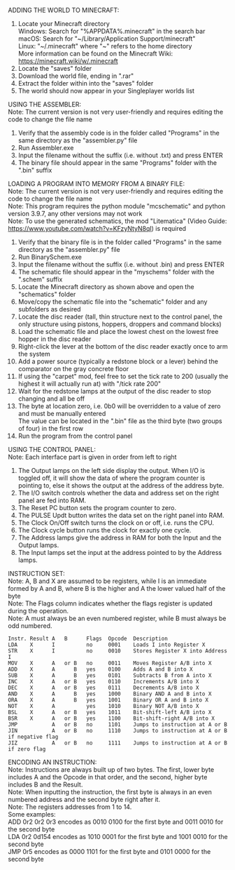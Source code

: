 ADDING THE WORLD TO MINECRAFT:
1. Locate your Minecraft directory<br />
    Windows: Search for "%APPDATA%\.minecraft" in the search bar<br />
    macOS: Search for "\~/Library/Application Support/minecraft"<br />
    Linux: "\~/.minecraft" where "\~" refers to the home directory<br />
    More information can be found on the Minecraft Wiki: https://minecraft.wiki/w/.minecraft
2. Locate the "saves" folder
3. Download the world file, ending in ".rar"
4. Extract the folder within into the "saves" folder
5. The world should now appear in your Singleplayer worlds list


USING THE ASSEMBLER:<br />
Note: The current version is not very user-friendly and requires editing the code to change the file name
1. Verify that the assembly code is in the folder called "Programs" in the same directory as the "assembler.py" file
2. Run Assembler.exe
3. Input the filename without the suffix (i.e. without .txt) and press ENTER
4. The binary file should appear in the same "Programs" folder with the ".bin" suffix


LOADING A PROGRAM INTO MEMORY FROM A BINARY FILE:<br />
Note: The current version is not very user-friendly and requires editing the code to change the file name<br />
Note: This program requires the python module "mcschematic" and python version 3.9.7, any other versions may not work<br />
Note: To use the generated schematics, the mod "Litematica" (Video Guide: https://www.youtube.com/watch?v=KFzyNtyN8qI) is required<br />
1. Verify that the binary file is in the folder called "Programs" in the same directory as the "assembler.py" file
2. Run BinarySchem.exe
3. Input the filename without the suffix (i.e. without .bin) and press ENTER
4. The schematic file should appear in the "myschems" folder with the ".schem" suffix
5. Locate the Minecraft directory as shown above and open the "schematics" folder 
6. Move/copy the schematic file into the "schematic" folder and any subfolders as desired
7. Locate the disc reader (tall, thin structure next to the control panel, the only structure using pistons, hoppers, droppers and command blocks)
8. Load the schematic file and place the lowest chest on the lowest free hopper in the disc reader
9. Right-click the lever at the bottom of the disc reader exactly once to arm the system
10. Add a power source (typically a redstone block or a lever) behind the comparator on the gray concrete floor
11. If using the "carpet" mod, feel free to set the tick rate to 200 (usually the highest it will actually run at) with "/tick rate 200"
12. Wait for the redstone lamps at the output of the disc reader to stop changing and all be off
13. The byte at location zero, i.e. 0b0 will be overridden to a value of zero and must be manually entered<br />
    The value can be located in the ".bin" file as the third byte (two groups of four) in the first row
14. Run the program from the control panel


USING THE CONTROL PANEL:<br />
Note: Each interface part is given in order from left to right
1. The Output lamps on the left side display the output. When I/O is toggled off, it will show the data of where the program counter is pointing to, else it shows the output at the address of the address byte.
2. The I/O switch controls whether the data and address set on the right panel are fed into RAM.
3. The Reset PC button sets the program counter to zero.
4. The PULSE Updt button writes the data set on the right panel into RAM.
5. The Clock On/Off switch turns the clock on or off, i.e. runs the CPU.
6. The Clock cycle button runs the clock for exactly one cycle.
7. The Address lamps give the address in RAM for both the Input and the Output lamps.
8. The Input lamps set the input at the address pointed to by the Address lamps.


INSTRUCTION SET:<br />
Note: A, B and X are assumed to be registers, while I is an immediate formed by A and B, where B is the higher and A the lower valued half of the byte<br />
Note: The Flags column indicates whether the flags register is updated during the operation.<br />
Note: A must always be an even numbered register, while B must always be odd numbered.

    Instr. Result A   B      Flags  Opcode  Description
    LDA    X      I          no     0001    Loads I into Register X
    STR    X      I          no     0010    Stores Register X into Address I
    MOV    X      A   or B   no     0011    Moves Register A/B into X
    ADD    X      A      B   yes    0100    Adds A and B into X
    SUB    X      A      B   yes    0101    Subtracts B from A into X
    INC    X      A   or B   yes    0110    Increments A/B into X
    DEC    X      A   or B   yes    0111    Decrements A/B into X
    AND    X      A      B   yes    1000    Binary AND A and B into X
    ORA    X      A      B   yes    1001    Binary OR A and B into X
    NOT    X      A          yes    1010    Binary NOT A/B into X
    BSL    X      A   or B   yes    1011    Bit-shift-left A/B into X
    BSR    X      A   or B   yes    1100    Bit-shift-right A/B into X
    JMP           A   or B   no     1101    Jumps to instruction at A or B
    JIN           A   or B   no     1110    Jumps to instruction at A or B if negative flag
    JIZ           A   or B   no     1111    Jumps to instruction at A or B if zero flag


ENCODING AN INSTRUCTION:<br />
Note: Instructions are always built up of two bytes. The first, lower byte includes A and the Opcode in that order, and the second, higher byte includes B and the Result.<br />
Note: When inputting the instruction, the first byte is always in an even numbered address and the second byte right after it.<br />
Note: The registers addresses from 1 to 14.<br />
Some examples:<br />
    ADD 0r2 0r2 0r3 encodes as 0010 0100 for the first byte and 0011 0010 for the second byte<br />
    LDA 0r2 0d154 encodes as 1010 0001 for the first byte and 1001 0010 for the second byte<br />
    JMP 0r5 encodes as 0000 1101 for the first byte and 0101 0000 for the second byte
